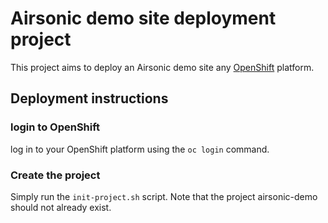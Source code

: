 # Airsonic demo site deployment project

This project aims to deploy an Airsonic demo site any [OpenShift](https://www.openshift.org/) platform.

## Deployment instructions

### login to OpenShift

log in to your OpenShift platform using the `oc login` command. 

### Create the project

Simply run the `init-project.sh` script. 
Note that the project airsonic-demo should not already exist.


